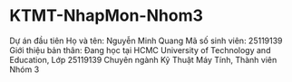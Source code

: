 # KTMT-NhapMon-Nhom3
Dự án đầu tiên 
Họ và tên: Nguyễn Minh Quang
Mã số sinh viên: 25119139
Giới thiệu bản thân: Đang học tại HCMC University of Technology and Education, Lớp 25119139 Chuyên ngành Kỹ Thuật Máy Tính, Thành viên Nhóm 3
